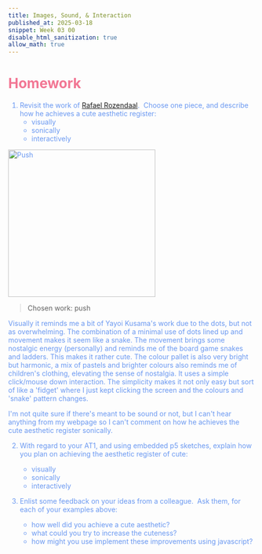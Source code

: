 ```yaml
---
title: Images, Sound, & Interaction
published_at: 2025-03-18
snippet: Week 03 00
disable_html_sanitization: true
allow_math: true
---
```


<style>
  background-color {color:#f9e8ce;}
  h1 {color:#F27794;}
  body {color:#6A98F1}
</style>

# Homework

1. Revisit the work of [Rafael Rozendaal](http://visually%20sonically%20interactively).  Choose one piece, and describe how he achieves a cute aesthetic register:
   - visually
   - sonically
   - interactively

<img src="/W03/00.gif" alt="Push" width="300"/>

> Chosen work: push

Visually it reminds me a bit of Yayoi Kusama's work due to the dots, but not as overwhelming. The combination of a minimal use of dots lined up and movement makes it seem like a snake. The movement brings some nostalgic energy (personally) and reminds me of the board game snakes and ladders. This makes it rather cute. The colour pallet is also very bright but harmonic, a mix of pastels and brighter colours also reminds me of children's clothing, elevating the sense of nostalgia. It uses a simple click/mouse down interaction. The simplicity makes it not only easy but sort of like a 'fidget' where I just kept clicking the screen and the colours and 'snake' pattern changes.

I'm not quite sure if there's meant to be sound or not, but I can't hear anything from my webpage so I can't comment on how he achieves the cute aesthetic register sonically.

2. With regard to your AT1, and using embedded p5 sketches, explain how you plan on achieving the aesthetic register of cute:

   - visually
   - sonically
   - interactively

3. Enlist some feedback on your ideas from a colleague.  Ask them, for each of your examples above:
   - how well did you achieve a cute aesthetic?
   - what could you try to increase the cuteness?
   - how might you use implement these improvements using javascript?
